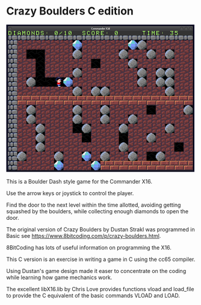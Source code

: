 # Crazy Boulders C edition

![CrazyBoulders screenshot](/image/CrazyBoulders500x390.png)

This is a Boulder Dash style game for the Commander X16.

Use the arrow keys or joystick to control the player.

Find the door to the next level within the time allotted, avoiding getting squashed by the boulders, while collecting enough diamonds to open the door.

The original version of Crazy Boulders by Dustan Strakl was programmed in Basic see https://www.8bitcoding.com/p/crazy-boulders.html.

8BitCoding has lots of useful information on programming the X16.

This C version is an exercise in writing a game in C using the cc65 compiler.

Using Dustan's game design made it easer to concentrate on the coding while learning how game mechanics work.

The excellent libX16.lib by Chris Love provides functions vload and load_file to provide the C equivalent of the basic commands VLOAD and LOAD.
